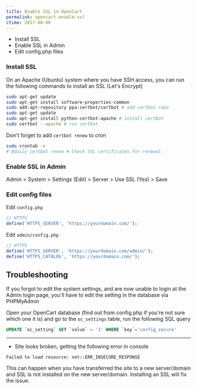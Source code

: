 ```yaml
---
title: Enable SSL in OpenCart
permalink: opencart-enable-ssl
ctime: 2017-08-06
---
```


- Install SSL
- Enable SSL in Admin
- Edit config.php files

### Install SSL

On an Apache (Ubuntu) system where you have SSH access, you can run the following commands to install an SSL (Let's Encrypt)

```bash
sudo apt-get update
sudo apt-get install software-properties-common
sudo add-apt-repository ppa:certbot/certbot # add certbot repo
sudo apt-get update
sudo apt-get install python-certbot-apache # install certbot
sudo certbot --apache # run certbot
```

Don't forget to add `certbot renew` to cron

```bash
sudo crontab -e
# @daily certbot renew # Check SSL certificates for renewal
```

### Enable SSL in Admin

Admin > System > Settings (Edit) > Server > Use SSL (Yes) > Save

### Edit config files

Edit `config.php`

```php
// HTTPS
define('HTTPS_SERVER', 'https://yourdomain.com/');
```

Edit `admin/config.php`

```php
// HTTPS
define('HTTPS_SERVER', 'https://yourdomain.com/admin/');
define('HTTPS_CATALOG', 'https://yourdomain.com/');
```

Troubleshooting
---

If you forgot to edit the system settings, and are now unable to login at the Admin login page, you'll have to edit the setting in the database via PHPMyAdmin

Open your OpenCart database (find out from config.php if you're not sure which one it is) and go to the `oc_settings` table, run the following SQL query

```sql
UPDATE `oc_setting` SET `value` = '1' WHERE `key`='config_secure'
```

---

- Site looks broken, getting the following error in console

```
Failed to load resource: net::ERR_INSECURE_RESPONSE
```

This can happen when you have transferred the site to a new server/domain and SSL is not installed on the new server/domain. Installing an SSL will fix the issue.